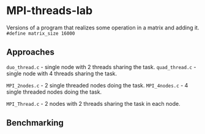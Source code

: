 # MPI-threads-lab
Versions of a program that realizes some operation in a matrix and adding it.
`#define matrix_size 16000`

## Approaches 
`duo_thread.c` - single node with 2 threads sharing the task.
`quad_thread.c` - single node with 4 threads sharing the task.

`MPI_2nodes.c` - 2 single threaded nodes doing the task. 
`MPI_4nodes.c` - 4 single threaded nodes doing the task.

`MPI_Thread.c` - 2 nodes with 2 threads sharing the task in each node.

## Benchmarking
